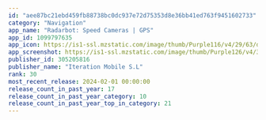 ```yaml
---
id: "aee87bc21ebd459fb88738bc0dc937e72d75353d8e36bb41ed763f9451602733"
category: "Navigation"
app_name: "Radarbot: Speed Cameras | GPS"
app_id: 1099797635
app_icon: https://is1-ssl.mzstatic.com/image/thumb/Purple116/v4/29/63/d7/2963d7d2-8084-71f7-8c80-4f398f0dac51/AppIcon-lite-0-0-1x_U007emarketing-0-10-0-85-220.png/1024x1024bb.png
app_screenshot: https://is1-ssl.mzstatic.com/image/thumb/Purple126/v4/3a/f4/1e/3af41eee-f77f-c3f0-3471-f7afccd54bc9/9889dbeb-0e37-4b75-872d-e1d68c54f2bf_scr_6.5_1.png/1242x2688bb.png
publisher_id: 305205816
publisher_name: "Iteration Mobile S.L"
rank: 30
most_recent_release: 2024-02-01 00:00:00
release_count_in_past_year: 17
release_count_in_past_year_category: 10
release_count_in_past_year_top_in_category: 21
---
```

